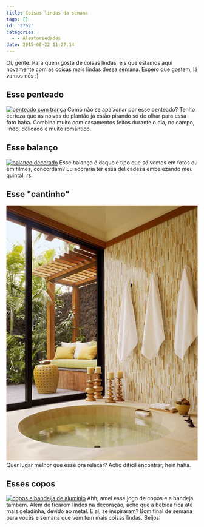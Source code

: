 ```yaml
---
title: Coisas lindas da semana
tags: []
id: '2762'
categories:
  - - Aleatoriedades
date: 2015-08-22 11:27:14
---
```


Oi, gente. Para quem gosta de coisas lindas, eis que estamos aqui novamente com as coisas mais lindas dessa semana. Espero que gostem, lá vamos nós :)

## Esse penteado

[![penteado com trança](/wp-content/uploads/2015/08/penteado-com-trança-para-noiva-683x1024.jpg)](/wp-content/uploads/2015/08/penteado-com-trança-para-noiva.jpg) Como não se apaixonar por esse penteado? Tenho certeza que as noivas de plantão já estão pirando só de olhar para essa foto haha. Combina muito com casamentos feitos durante o dia, no campo, lindo, delicado e muito romântico.

## Esse balanço

[![balanço decorado](/wp-content/uploads/2015/08/balanço-decorado.jpg)](/wp-content/uploads/2015/08/balanço-decorado.jpg) Esse balanço é daquele tipo que só vemos em fotos ou em filmes, concordam? Eu adoraria ter essa delicadeza embelezando meu quintal, rs.

## Esse "cantinho"

[![banheira, ar livre](/wp-content/uploads/2015/08/c433763a3c1f7f20a273199284a08ec7.jpg)](/wp-content/uploads/2015/08/c433763a3c1f7f20a273199284a08ec7.jpg) Quer lugar melhor que esse pra relaxar? Acho difícil encontrar, hein haha.

## Esses copos

[![copos e bandeija de alumínio](/wp-content/uploads/2015/08/copos-de-alumínio-707x1024.jpg)](/wp-content/uploads/2015/08/copos-de-alumínio.jpg) Ahh, amei esse jogo de copos e a bandeja também. Além de ficarem lindos na decoração, acho que a bebida fica até mais geladinha, devido ao metal. E aí, se inspiraram? Bom final de semana para vocês e semana que vem tem mais coisas lindas. Beijos!
